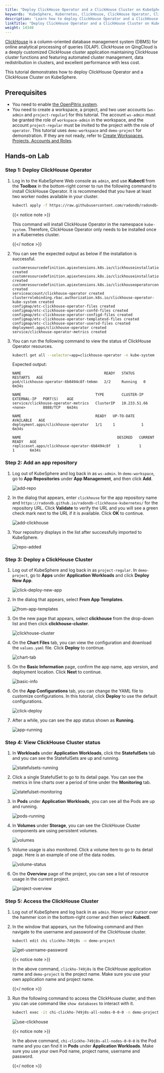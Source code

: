 ```yaml
---
title: "Deploy ClickHouse Operator and a ClickHouse Cluster on KubeSphere"
keywords: 'KubeSphere, Kubernetes, ClickHouse, ClickHouse Operator, ClickHouse Cluster'
description: 'Learn how to deploy ClickHouse Operator and a ClickHouse Cluster on KubeSphere.'
linkTitle: "Deploy ClickHouse Operator and a ClickHouse Cluster on KubeSphere"
weight: 14340
---
```


[ClickHouse](https://clickhouse.tech/) is a column-oriented database management system (DBMS) for online analytical processing of queries (OLAP). ClickHouse on QingCloud is a deeply customized ClickHouse cluster application maintaining ClickHouse cluster functions and featuring automated cluster management, data redistribution in clusters, and excellent performance with less cost.

This tutorial demonstrates how to deploy ClickHouse Operator and a ClickHouse Cluster on KubeSphere.

## Prerequisites

- You need to enable [the OpenPitrix system](../../../pluggable-components/app-store/).
- You need to create a workspace, a project, and two user accounts (`ws-admin` and `project-regular`) for this tutorial. The account `ws-admin` must be granted the role of `workspace-admin` in the workspace, and the account `project-regular` must be invited to the project with the role of `operator`. This tutorial uses `demo-workspace` and `demo-project` for demonstration. If they are not ready, refer to [Create Workspaces, Projects, Accounts and Roles](../../../quick-start/create-workspace-and-project/).

## Hands-on Lab

### Step 1: Deploy ClickHouse Operator

1. Log in to the KubeSphere Web console as `admin`, and use **Kubectl** from the **Toolbox** in the bottom-right corner to run the following command to install ClickHouse Operator. It is recommended that you have at least two worker nodes available in your cluster.

   ```bash
   kubectl apply -f https://raw.githubusercontent.com/radondb/radondb-clickhouse-kubernetes/master/clickhouse-operator-install.yml
   ```

   {{< notice note >}}

   This command will install ClickHouse Operator in the namespace `kube-system`. Therefore, ClickHouse Operator only needs to be installed once in a Kubernetes cluster.

   {{</ notice >}}

2. You can see the expected output as below if the installation is successful.

   ```
   customresourcedefinition.apiextensions.k8s.io/clickhouseinstallations.clickhouse.qingcloud.com created
   customresourcedefinition.apiextensions.k8s.io/clickhouseinstallationtemplates.clickhouse.qingcloud.com created
   customresourcedefinition.apiextensions.k8s.io/clickhouseoperatorconfigurations.clickhouse.qingcloud.com created
   serviceaccount/clickhouse-operator created
   clusterrolebinding.rbac.authorization.k8s.io/clickhouse-operator-kube-system created
   configmap/etc-clickhouse-operator-files created
   configmap/etc-clickhouse-operator-confd-files created
   configmap/etc-clickhouse-operator-configd-files created
   configmap/etc-clickhouse-operator-templatesd-files created
   configmap/etc-clickhouse-operator-usersd-files created
   deployment.apps/clickhouse-operator created
   service/clickhouse-operator-metrics created
   ```
   
3. You can run the following command to view the status of ClickHouse Operator resources.

   ```bash
   kubectl get all --selector=app=clickhouse-operator -n kube-system
   ```

   Expected output:

   ```
   NAME                                      READY   STATUS    RESTARTS   AGE
   pod/clickhouse-operator-6b8494c8f-tmkmn   2/2     Running   0          6m34s
   
   NAME                                  TYPE        CLUSTER-IP     EXTERNAL-IP   PORT(S)    AGE
   service/clickhouse-operator-metrics   ClusterIP   10.233.51.66   <none>        8888/TCP   6m34s
   
   NAME                                  READY   UP-TO-DATE   AVAILABLE   AGE
   deployment.apps/clickhouse-operator   1/1     1            1           6m34s
   
   NAME                                            DESIRED   CURRENT   READY   AGE
   replicaset.apps/clickhouse-operator-6b8494c8f   1         1         1       6m34s
   ```

### Step 2: Add an app repository

1. Log out of KubeSphere and log back in as `ws-admin`. In `demo-workspace`, go to **App Repositories** under **App Management**, and then click **Add**.

   ![add-repo](/images/docs/appstore/external-apps/deploy-clickhouse/add-repo.png)

2. In the dialog that appears, enter `clickhouse` for the app repository name and `https://radondb.github.io/radondb-clickhouse-kubernetes/` for the repository URL. Click **Validate** to verify the URL and you will see a green check mark next to the URL if it is available. Click **OK** to continue.

   ![add-clickhouse](/images/docs/appstore/external-apps/deploy-clickhouse/add-clickhouse.png)

3. Your repository displays in the list after successfully imported to KubeSphere.

   ![repo-added](/images/docs/appstore/external-apps/deploy-clickhouse/repo-added.png)

### Step 3: Deploy a ClickHouse Cluster

1. Log out of KubeSphere and log back in as `project-regular`. In `demo-project`, go to **Apps** under **Application Workloads** and click **Deploy New App**.

   ![click-deploy-new-app](/images/docs/appstore/external-apps/deploy-clickhouse/click-deploy-new-app.png)

2. In the dialog that appears, select **From App Templates**.

   ![from-app-templates](/images/docs/appstore/external-apps/deploy-clickhouse/from-app-templates.png)

3. On the new page that appears, select **clickhouse** from the drop-down list and then click **clickhouse-cluster**.

   ![clickhouse-cluster](/images/docs/appstore/external-apps/deploy-clickhouse/clickhouse-cluster.png)

4. On the **Chart Files** tab, you can view the configuration and download the `values.yaml` file. Click **Deploy** to continue.

   ![chart-tab](/images/docs/appstore/external-apps/deploy-clickhouse/chart-tab.png)

5. On the **Basic Information** page, confirm the app name, app version, and deployment location. Click **Next** to continue.

   ![basic-info](/images/docs/appstore/external-apps/deploy-clickhouse/basic-info.png)

6. On the **App Configurations** tab, you can change the YAML file to customize configurations. In this tutorial, click **Deploy** to use the default configurations.

   ![click-deploy](/images/docs/appstore/external-apps/deploy-clickhouse/click-deploy.png)

7. After a while, you can see the app status shown as **Running**.

   ![app-running](/images/docs/appstore/external-apps/deploy-clickhouse/app-running.png)

### Step 4: View ClickHouse Cluster status

1. In **Workloads** under **Application Workloads**, click the **StatefulSets** tab and you can see the StatefulSets are up and running.

   ![statefulsets-running](/images/docs/appstore/external-apps/deploy-clickhouse/statefulsets-running.png)

3. Click a single StatefulSet to go to its detail page. You can see the metrics in line charts over a period of time under the **Monitoring** tab.

   ![statefulset-monitoring](/images/docs/appstore/external-apps/deploy-clickhouse/statefulset-monitoring.png)

3. In **Pods** under **Application Workloads**, you can see all the Pods are up and running.

   ![pods-running](/images/docs/appstore/external-apps/deploy-clickhouse/pods-running.png)

4. In **Volumes** under **Storage**, you can see the ClickHouse Cluster components are using persistent volumes.

   ![volumes](/images/docs/appstore/external-apps/deploy-clickhouse/volumes.png)

5. Volume usage is also monitored. Click a volume item to go to its detail page. Here is an example of one of the data nodes.

   ![volume-status](/images/docs/appstore/external-apps/deploy-clickhouse/volume-status.png)

6. On the **Overview** page of the project, you can see a list of resource usage in the current project.

   ![project-overview](/images/docs/appstore/external-apps/deploy-clickhouse/project-overview.png)

### Step 5: Access the ClickHouse Cluster

1. Log out of KubeSphere and log back in as `admin`. Hover your cursor over the hammer icon in the bottom-right corner and then select **Kubectl**.

2. In the window that appears, run the following command and then navigate to the username and password of the ClickHouse cluster.

   ```bash
   kubectl edit chi clickho-749j8s -n demo-project
   ```

   ![get-username-password](/images/docs/appstore/external-apps/deploy-clickhouse/get-username-password.png)

   {{< notice note >}}

   In the above command, `clickho-749j8s` is the ClickHouse application name and `demo-project` is the project name. Make sure you use your own application name and project name.

   {{</ notice >}}

3. Run the following command to access the ClickHouse cluster, and then you can use command like `show databases` to interact with it.

   ```bash
   kubectl exec -it chi-clickho-749j8s-all-nodes-0-0-0 -n demo-project -- clickhouse-client --user=clickhouse --password=c1ickh0use0perator
   ```

   ![use-clickhouse](/images/docs/appstore/external-apps/deploy-clickhouse/use-clickhouse.png)

   {{< notice note >}}

   In the above command, `chi-clickho-749j8s-all-nodes-0-0-0` is the Pod name and you can find it in **Pods** under **Application Workloads**. Make sure you use your own Pod name, project name, username and password.

   {{</ notice >}}

